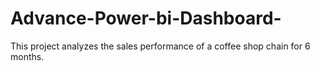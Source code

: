 # Advance-Power-bi-Dashboard-
This project analyzes the sales performance of a coffee shop chain for 6 months.
